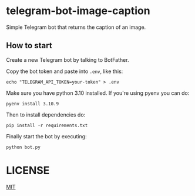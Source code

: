# telegram-bot-image-caption

Simple Telegram bot that returns the caption of an image.


## How to start

Create a new Telegram bot by talking to BotFather.

Copy the bot token and paste into `.env`, like this:

```
echo "TELEGRAM_API_TOKEN=your-token" > .env
```

Make sure you have python 3.10 installed. If you're using pyenv you can do:

```
pyenv install 3.10.9
```

Then to install dependencies do:

```
pip install -r requirements.txt
```

Finally start the bot by executing:

```
python bot.py
```

# LICENSE

[MIT](/LICENSE)
